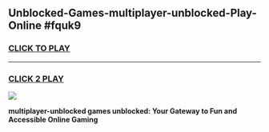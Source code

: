 
## Unblocked-Games-multiplayer-unblocked-Play-Online #fquk9
<h3>
<a href="https://news.freeplayer.one?title=multiplayer-unblocked&ref=3">CLICK TO PLAY</a></h3>
<hr>

<h3>
<a href="https://news.freeplayer.one?title=multiplayer-unblocked&ref=3">CLICK 2 PLAY</a>
  
</h3>

<a href="https://news.freeplayer.one?title=multiplayer-unblocked&ref=3"><img src="https://clearcache.store/games.png"></a>


**multiplayer-unblocked games unblocked: Your Gateway to Fun and Accessible Online Gaming**
